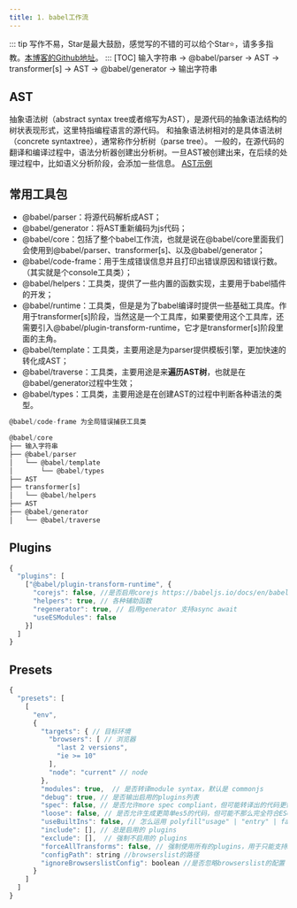 ```yaml
---
title: 1. babel工作流
---
```

::: tip
写作不易，Star是最大鼓励，感觉写的不错的可以给个Star⭐，请多多指教。[本博客的Github地址](https://github.com/liujie2019/VuePress-Blog)。
:::
[TOC]
输入字符串 -> @babel/parser -> AST -> transformer[s] -> AST -> @babel/generator -> 输出字符串
## AST
抽象语法树（abstract syntax tree或者缩写为AST），是源代码的抽象语法结构的树状表现形式，这里特指编程语言的源代码。
和抽象语法树相对的是具体语法树（concrete syntaxtree），通常称作分析树（parse tree）。
一般的，在源代码的翻译和编译过程中，语法分析器创建出分析树。一旦AST被创建出来，在后续的处理过程中，比如语义分析阶段，会添加一些信息。
[AST示例](http://esprima.org/demo/parse.html#)

## 常用工具包
* @babel/parser：将源代码解析成AST；
* @babel/generator：将AST重新编码为js代码；
* @babel/core：包括了整个babel工作流，也就是说在@babel/core里面我们会使用到@babel/parser、transformer[s]、以及@babel/generator；
* @babel/code-frame：用于生成错误信息并且打印出错误原因和错误行数。（其实就是个console工具类）；
* @babel/helpers：工具类，提供了一些内置的函数实现，主要用于babel插件的开发；
* @babel/runtime：工具类，但是是为了babel编译时提供一些基础工具库。作用于transformer[s]阶段，当然这是一个工具库，如果要使用这个工具库，还需要引入@babel/plugin-transform-runtime，它才是transformer[s]阶段里面的主角。
* @babel/template：工具类，主要用途是为parser提供模板引擎，更加快速的转化成AST；
* @babel/traverse：工具类，主要用途是来**遍历AST树**，也就是在@babel/generator过程中生效；
* @babel/types：工具类，主要用途是在创建AST的过程中判断各种语法的类型。

```js
@babel/code-frame 为全局错误捕获工具类

@babel/core
├── 输入字符串
├── @babel/parser
│   └── @babel/template
│       └── @babel/types
├── AST
├── transformer[s]
│   └── @babel/helpers
├── AST
├── @babel/generator
│   └── @babel/traverse
```
## Plugins
```js
{
  "plugins": [
    ["@babel/plugin-transform-runtime", {
      "corejs": false, //是否启用corejs https://babeljs.io/docs/en/babel-plugin-transform-runtime#corejs
      "helpers": true, // 各种辅助函数
      "regenerator": true, // 启用generator 支持async await
      "useESModules": false
    }]
  ]
}
```
## Presets
```js
{
  "presets": [
    [
      "env",
      {
        "targets": { // 目标环境
          "browsers": [ // 浏览器
            "last 2 versions",
            "ie >= 10"
          ],
          "node": "current" // node
        },
        "modules": true,  // 是否转译module syntax，默认是 commonjs
        "debug": true, // 是否输出启用的plugins列表
        "spec": false, // 是否允许more spec compliant，但可能转译出的代码更慢https://babeljs.io/docs/en/babel-preset-env#spec
        "loose": false, // 是否允许生成更简单es5的代码，但可能不那么完全符合ES6语义
        "useBuiltIns": false, // 怎么运用 polyfill"usage" | "entry" | false 测试了一下 usage的包最小
        "include": [], // 总是启用的 plugins
        "exclude": [],  // 强制不启用的 plugins
        "forceAllTransforms": false, // 强制使用所有的plugins，用于只能支持ES5的uglify可以正确压缩代码
        "configPath": string //browserslist的路径
        "ignoreBrowserslistConfig": boolean //是否忽略browserslist的配置
      }
    ]
  ]
}
```
